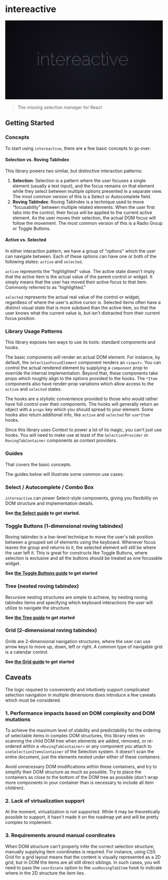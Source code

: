# intereactive

![Logo image](media/logo.png)

> The missing selection manager for React

## Getting Started

### Concepts

To start using `intereactive`, there are a few basic concepts to go over:

#### Selection vs. Roving TabIndex

This library powers two similar, but distinctive interaction patterns:

1. **Selection**: Selection is a pattern where the user focuses a single element (usually a text input), and the focus remains on that element while they select between multiple options presented in a separate view. The most common version of this is a Select or Autocomplete field.
2. **Roving TabIndex**: Roving TabIndex is a technique used to move "focusability" between multiple related elements. When the user first tabs into the control, their focus will be applied to the current active element. As the user moves their selection, the actual DOM focus will follow the movement. The most common version of this is a Radio Group or Toggle Buttons.

#### Active vs. Selected

In either interaction pattern, we have a group of "options" which the user can navigate between. Each of these options can have one or both of the following states: `active` and `selected`.

`active` represents the "highlighted" value. The active state doesn't imply that the active item is the actual value of the parent control or widget. It simply means that the user has moved their active focus to that item. Commonly referred to as "highlighted."

`selected` represents the actual real value of the control or widget, regardless of where the user's active cursor is. Selected items often have a distinct visual state that is more subdued than the active item, so that the user knows what the current value is, but isn't distracted from their current focus position.

### Library Usage Patterns

This library exposes two ways to use its tools: standard components and hooks.

The basic components will render an actual DOM element. For instance, by default, the `SelectionFocusElement` component renders an `<input>`. You can control the actual rendered element by supplying a `component` prop to override the internal implementation. Beyond that, these components take props which roughly align to the options provided to the hooks. The `*Item` components also have render-prop variations which allow access to the `active` and `selected` states.

The hooks are a stylistic convenience provided to those who would rather have full control over their components. The hooks will generally return an object with a `props` key which you should spread to your element. Some hooks also return additional info, like `active` and `selected` for `use*Item` hooks.

Since this library uses Context to power a lot of its magic, you can't just use hooks. You will need to make use at least of the `SelectionProvider` or `RovingTabContainer` components as context providers.

### Guides

That covers the basic concepts.

The guides below will illustrate some common use cases:

### Select / Autocomplete / Combo Box

`intereactive` can power Select-style components, giving you flexibility on DOM structure and implementation details.

**See [the Select guide](./guides/select.md) to get started.**

### Toggle Buttons (1-dimensional roving tabindex)

Roving tabindex is a low-level technique to move the user's tab position between a grouped set of elements using the keyboard. Whenever focus leaves the group and returns to it, the selected element will still be where the user left it. This is great for constructs like Toggle Buttons, where selection is exclusive and all the buttons should be treated as one focusable widget.

**See [the Toggle Buttons guide](./guides/toggle-buttons.md) to get started**

### Tree (nested roving tabindex)

Recursive nesting structures are simple to achieve, by nesting roving tabindex items and specifying which keyboard interactions the user will utilize to navigate the structure.

**See [the Tree guide](./guides/tree.md) to get started**

### Grid (2-dimensional roving tabindex)

Grids are 2-dimensional navigation structures, where the user can use arrow keys to move up, down, left or right. A common type of navigable grid is a calendar control.

**See [the Grid guide](./guides/grid.md) to get started**

## Caveats

The logic required to conveniently and intuitively support complicated selection navigation in multiple dimensions does introduce a few caveats which must be considered.

### 1. Performance impacts based on DOM complexity and DOM mutations

To achieve the maximum level of stability and predictability for the ordering of selectable items in complex DOM structures, this library relies on scanning the child DOM tree when elements are added, removed, or re-ordered within a `<RovingTabContainer>` or any component you attach to `useSelectionItemsContainer` of the Selection system. It doesn't scan the entire document, just the elements nested under either of these containers.

Avoid unnecessary DOM modifications within these containers, and try to simplify their DOM structure as much as possible. Try to place the containers as close to the bottom of the DOM tree as possible (don't wrap more components in your container than is necessary to include all item children).

### 2. Lack of virtualization support

At the moment, virtualization is not supported. While it may be theoretically possible to support, it hasn't made it on the roadmap yet and will be pretty complex to implement.

### 3. Requirements around manual coordinates

When DOM structure can't properly infer the correct selection structure, manually supplying item coordinates is required. For instance, using CSS Grid for a grid layout means that the content is visually represented as a 2D grid, but in DOM the items are all still direct siblings. In such cases, you will need to pass the `coordinate` option to the `useRovingTabItem` hook to indicate where in the 2D structure the item lies.
